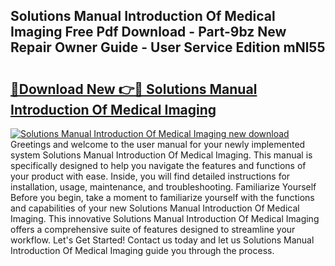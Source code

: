 ## Solutions Manual Introduction Of Medical Imaging Free Pdf Download - Part-9bz New Repair Owner Guide - User Service Edition mNl55

# <h2><a href="http://bc79922.oget.top/?id=Solutions+Manual+Introduction+Of+Medical+Imaging">🔗Download New 👉🔴 Solutions Manual Introduction Of Medical Imaging</a></h2>

[![Solutions Manual Introduction Of Medical Imaging new download](https://i.imgur.com/5g1atiW.png)](http://bc79922.oget.top/?id=Solutions+Manual+Introduction+Of+Medical+Imaging)
Greetings and welcome to the user manual for your newly implemented system Solutions Manual Introduction Of Medical Imaging. This manual is specifically designed to help you navigate the features and functions of your product with ease. Inside, you will find detailed instructions for installation, usage, maintenance, and troubleshooting. Familiarize Yourself Before you begin, take a moment to familiarize yourself with the functions and capabilities of your new Solutions Manual Introduction Of Medical Imaging. This innovative Solutions Manual Introduction Of Medical Imaging offers a comprehensive suite of features designed to streamline your workflow. Let's Get Started! Contact us today and let us Solutions Manual Introduction Of Medical Imaging guide you through the process.
